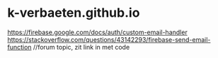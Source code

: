 # k-verbaeten.github.io

https://firebase.google.com/docs/auth/custom-email-handler <br>
https://stackoverflow.com/questions/43142293/firebase-send-email-function //forum topic, zit link in met code
